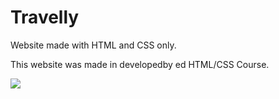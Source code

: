 <h1>Travelly</h1>
<p>Website made with HTML and CSS only.</p>
<p>This website was made in developedby ed HTML/CSS Course.</p>
<img src="Travelly.png"></img>
